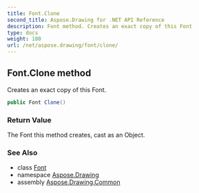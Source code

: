 ```yaml
---
title: Font.Clone
second_title: Aspose.Drawing for .NET API Reference
description: Font method. Creates an exact copy of this Font
type: docs
weight: 180
url: /net/aspose.drawing/font/clone/
---
```

## Font.Clone method

Creates an exact copy of this Font.

```csharp
public Font Clone()
```

### Return Value

The Font this method creates, cast as an Object.

### See Also

* class [Font](../)
* namespace [Aspose.Drawing](../../font/)
* assembly [Aspose.Drawing.Common](../../../)


